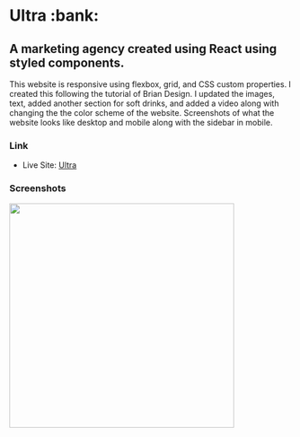 <h1>Ultra :bank:</h1>

<h2>A marketing agency created using React using styled components. </h2>

<p>This website is responsive using flexbox, grid, and CSS custom properties. I created this following the tutorial of Brian Design. I updated the images, text, added another section for soft drinks, and added a video along with changing the the color scheme of the website. Screenshots of what the website looks like desktop and mobile along with the sidebar in mobile.</p>

### Link

- Live Site: [Ultra]()

### Screenshots

<img src="src/screenshots/.png" width="400">
